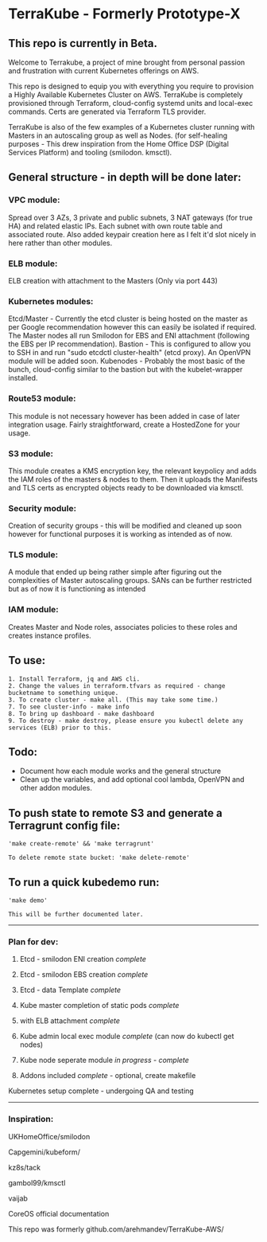 # TerraKube - Formerly Prototype-X

## This repo is currently in Beta.

Welcome to Terrakube, a project of mine brought from personal passion and frustration with current Kubernetes offerings on AWS.

This repo is designed to equip you with everything you require to provision a Highly Available Kubernetes Cluster on AWS.
TerraKube is completely provisioned through Terraform, cloud-config systemd units and local-exec commands. Certs are generated via Terraform TLS provider.

TerraKube is also of the few examples of a Kubernetes cluster running with Masters in an autoscaling group as well as Nodes. (for self-healing purposes - This drew inspiration from the Home Office DSP (Digital Services Platform) and tooling (smilodon. kmsctl).

## General structure - in depth will be done later:

### VPC module:

Spread over 3 AZs, 3 private and public subnets, 3 NAT gateways (for true HA) and related elastic IPs. Each subnet with own route table and associated route. Also added keypair creation here as I felt it'd slot nicely in here rather than other modules.

### ELB module:

ELB creation with attachment to the Masters (Only via port 443)

### Kubernetes modules:

Etcd/Master - Currently the etcd cluster is being hosted on the master as per Google recommendation however this can easily be isolated if required. The Master nodes all run Smilodon for EBS and ENI attachment (following the EBS per IP recommendation).
Bastion - This is configured to allow you to SSH in and run "sudo etcdctl cluster-health" (etcd proxy). An OpenVPN module will be added soon.
Kubenodes - Probably the most basic of the bunch, cloud-config similar to the bastion but with the kubelet-wrapper installed.

### Route53 module:

This module is not necessary however has been added in case of later integration usage. Fairly straightforward, create a HostedZone for your usage.

### S3 module:

This module creates a KMS encryption key, the relevant keypolicy and adds the IAM roles of the masters & nodes to them. Then it uploads the Manifests and TLS certs as encrypted objects ready to be downloaded via kmsctl.

### Security module:

Creation of security groups - this will be modified and cleaned up soon however for functional purposes it is working as intended as of now.

### TLS module:

A module that ended up being rather simple after figuring out the complexities of Master autoscaling groups. SANs can be further restricted but as of now it is functioning as intended

### IAM module:

Creates Master and Node roles, associates policies to these roles and creates instance profiles.

## To use:
```
1. Install Terraform, jq and AWS cli.
2. Change the values in terraform.tfvars as required - change bucketname to something unique.
3. To create cluster - make all. (This may take some time.)
7. To see cluster-info - make info
8. To bring up dashboard - make dashboard
9. To destroy - make destroy, please ensure you kubectl delete any services (ELB) prior to this.
```

## Todo:

- Document how each module works and the general structure
- Clean up the variables, and add optional cool lambda, OpenVPN and other addon modules.

## To push state to remote S3 and generate a Terragrunt config file:

```
'make create-remote' && 'make terragrunt'

To delete remote state bucket: 'make delete-remote'
```

## To run a quick kubedemo run:

```
'make demo'

This will be further documented later.
```

-------------------------

### Plan for dev:

1. Etcd - smilodon ENI creation *complete*

2. Etcd - smilodon EBS creation *complete*

3. Etcd - data Template *complete*

4. Kube master completion of static pods *complete*

5. with ELB attachment *complete*

6. Kube admin local exec module *complete* (can now do kubectl get nodes)

7. Kube node seperate module *in progress - complete*

8. Addons included *complete* - optional, create makefile

Kubernetes setup complete - undergoing QA and testing

----------------------

### Inspiration:

UKHomeOffice/smilodon

Capgemini/kubeform/

kz8s/tack

gambol99/kmsctl

vaijab

CoreOS official documentation

This repo was formerly github.com/arehmandev/TerraKube-AWS/
